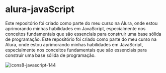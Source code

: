 
#   alura-javaScript
                                                                        
Este repositório foi criado como parte do meu curso na Alura, onde estou aprimorando minhas habilidades em JavaScript, especialmente nos conceitos fundamentais que são essenciais para construir uma base sólida de programação.
Este repositório foi criado como parte do meu curso na Alura, onde estou aprimorando minhas habilidades em JavaScript, especialmente nos conceitos fundamentais que são essenciais para construir uma base sólida de programação. 



![icons8-javascript-144](https://github.com/nathazz/alura-javaScript/assets/105741461/9177c430-9ce9-49f1-8de3-24476c33fc78)
